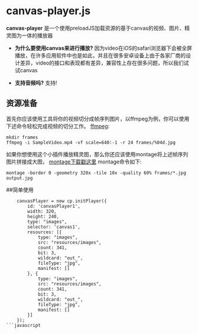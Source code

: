 # canvas-player.js

**canvas-player** 是一个使用preloadJS加载资源的基于canvas的视频、图片、精灵图为一体的播放器

* **为什么要使用canvas来进行播放?**
  因为video在iOS的safari浏览器下会被全屏播放，在许多应用软件中也是如此，并且在很多安卓设备上由于各家厂商的设计差异，video的接口和表现都有差异，兼容性上存在很多问题，所以我们试试canvas

* **支持音频吗?**
  支持!

## 资源准备

首先你应该使用工具将你的视频切分成帧序列图片，以ffmpeg为例，你可以使用下述命令轻松完成视频的切分工作。 [ffmpeg](https://www.ffmpeg.org/):

```
mkdir frames
ffmpeg -i SampleVideo.mp4 -vf scale=640:-1 -r 24 frames/%04d.jpg
```

如果你想使用这个小插件播放精灵图，那么你还应该使用montage将上述帧序列图片拼接成大图， [montage下载戳这里](http://montage.ipac.caltech.edu/docs/download.html)  montage命令如下:

```
montage -border 0 -geometry 320x -tile 10x -quality 60% frames/*.jpg output.jpg
```

##简单使用

```
	canvasPlayer = new cp.initPlayer({
		id: 'canvasPlayer1',
		width: 320,
		height: 240,
		type: "images",
		selector: 'canvas1',
		resources: [{
			type: "images",
			src: "resources/images",
			count: 341,
			bit: 3,
			wildcard: "out_",
			fileType: "jpg",
			manifest: []
		}, {
			type: "images",
			src: "resources/images",
			count: 341,
			bit: 3,
			wildcard: "out_",
			fileType: "jpg",
			manifest: []
		}]
	});
```javascript






